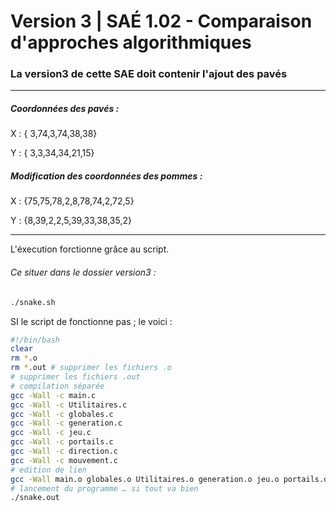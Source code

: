 # Version 3 | SAÉ 1.02 - Comparaison d'approches algorithmiques

### La version3 de cette SAE doit contenir l'ajout des pavés

---



##### Coordonnées des pavés :

X : { 3,74,3,74,38,38}

Y : { 3,3,34,34,21,15}

##### Modification des coordonnées des pommes :

X : {75,75,78,2,8,78,74,2,72,5}

Y : {8,39,2,2,5,39,33,38,35,2}

---



L'éxecution forctionne grâce au script.

###### *Ce situer dans le dossier version3 :*

```bash
./snake.sh
```

SI le script de fonctionne pas ; le voici : 


```bash
#!/bin/bash
clear
rm *.o 
rm *.out # supprimer les fichiers .o
# supprimer les fichiers .out
# compilation séparée
gcc -Wall -c main.c
gcc -Wall -c Utilitaires.c
gcc -Wall -c globales.c
gcc -Wall -c generation.c
gcc -Wall -c jeu.c
gcc -Wall -c portails.c
gcc -Wall -c direction.c
gcc -Wall -c mouvement.c
# edition de lien
gcc -Wall main.o globales.o Utilitaires.o generation.o jeu.o portails.o direction.o mouvement.o -o snake.out
# lancement du programme … si tout va bien
./snake.out
```
